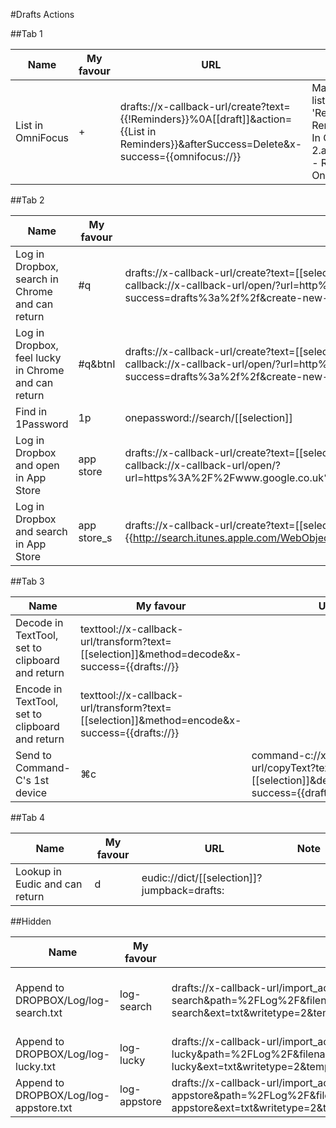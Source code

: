 #Drafts Actions

##Tab 1

Name | My favour | URL | Note
--- | --- | --- | ---
List in OmniFocus | + | drafts://x-callback-url/create?text={{!Reminders}}%0A[[draft]]&action={{List in Reminders}}&afterSuccess=Delete&x-success={{omnifocus://}} | Make sure: a list called 'Reminders' in Reminders.app; In OmniFocus 2.app, Settings - Reminders - On

##Tab 2

Name | My favour | URL | Note
--- | --- | --- | ---
Log in Dropbox, search in Chrome and can return | #q | drafts://x-callback-url/create?text=[[selection]]&action={{log-search}}&afterSuccess=Delete&x-success={{googlechrome-x-callback://x-callback-url/open/?url=http%3a%2f%2fwww.google.com%2f%23q%3d[[draft]]&x-source=Drafts&x-success=drafts%3a%2f%2f&create-new-tab}} | Make sure: Set up 'log-search' action
Log in Dropbox, feel lucky in Chrome and can return | #q&btnI | drafts://x-callback-url/create?text=[[selection]]&action={{log-lucky}}&afterSuccess=Delete&x-success={{googlechrome-x-callback://x-callback-url/open/?url=http%3a%2f%2fwww.google.com%2f%23q%3d[[selection]]%26btnI&x-source=Drafts&x-success=drafts%3a%2f%2f&create-new-tab}} | Make sure: Set up 'log-lucky' action
Find in 1Password | 1p | onepassword://search/[[selection]] |
Log in Dropbox and open in App Store | app store | drafts://x-callback-url/create?text=[[selection]]&action={{log-appstore}}&afterSuccess=Delete&x-success={{googlechrome-x-callback://x-callback-url/open/?url=https%3A%2F%2Fwww.google.co.uk%2F%23q%3Don%2Bthe%2BApp%2BStore%2Bon%2BiTunes%2B[[selection]]%26btnI}} | Make sure: Set up 'log-appstore' action
Log in Dropbox and search in App Store | app store_s | drafts://x-callback-url/create?text=[[selection]]&action={{log-appstore}}&afterSuccess=Delete&x-success={{http://search.itunes.apple.com/WebObjects/MZSearch.woa/wa/search?media=software&term=[[selection]]}} | Make sure: Set up 'log-appstore' action

##Tab 3

Name | My favour | URL | Note
--- | --- | --- | ---
Decode in TextTool, set to clipboard and return | texttool://x-callback-url/transform?text=[[selection]]&method=decode&x-success={{drafts://}} | 
Encode in TextTool, set to clipboard and return | texttool://x-callback-url/transform?text=[[selection]]&method=encode&x-success={{drafts://}} | 
Send to Command-C's 1st device | ⌘c | command-c://x-callback-url/copyText?text=[[selection]]&deviceIndex=0&x-success={{drafts://}} | Note: set up Command-C *properly*

##Tab 4

Name | My favour | URL | Note
--- | --- | --- | ---
Lookup in Eudic and can return | d | eudic://dict/[[selection]]?jumpback=drafts: | 

##Hidden

Name | My favour | Import URL | Note
--- | --- | --- | ---
Append to DROPBOX/Log/log-search.txt | log-search | drafts://x-callback-url/import_action?type=dropbox&name=log-search&path=%2FLog%2F&filenametype=2&filename=log-search&ext=txt&writetype=2&template=%5B%5Btime%5D%5D%20%5B%5Bdraft%5D%5D | Make sure: link Drafts.app to Dropbox
Append to DROPBOX/Log/log-lucky.txt | log-lucky | drafts://x-callback-url/import_action?type=dropbox&name=log-lucky&path=%2FLog%2F&filenametype=2&filename=log-lucky&ext=txt&writetype=2&template=%5B%5Btime%5D%5D%20%5B%5Bdraft%5D%5D | 
Append to DROPBOX/Log/log-appstore.txt | log-appstore | drafts://x-callback-url/import_action?type=dropbox&name=log-appstore&path=%2FLog%2F&filenametype=2&filename=log-appstore&ext=txt&writetype=2&template=%5B%5Btime%5D%5D%20%5B%5Bdraft%5D%5D | 